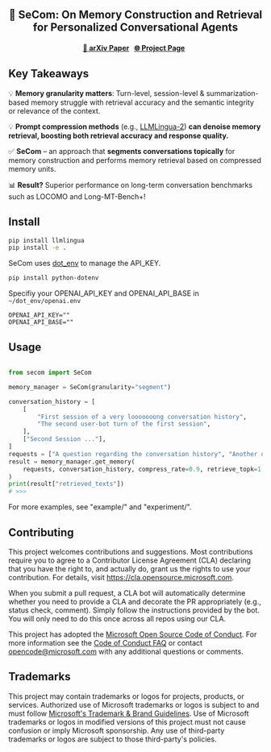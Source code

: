 <div align="center">
<h2>🧠 SeCom: On Memory Construction and Retrieval for Personalized Conversational Agents</h2>
<h4>
<a href="https://www.arxiv.org/abs/2502.05589">📄 arXiv Paper</a> &nbsp; 
<a href="https://llmlingua.com/secom.html">🌐 Project Page</a> &nbsp; 
</h4>

</div>

## Key Takeaways
💡 **Memory granularity matters**: Turn-level, session-level & summarization-based memory struggle with retrieval accuracy and the semantic integrity or relevance of the context.

💡 **Prompt compression methods** (e.g., [LLMLingua-2](https://llmlingua.com/llmlingua2.html)) **can denoise memory retrieval, boosting both retrieval accuracy and response quality.**

✅ **SeCom** – an approach that **segments conversations topically** for memory construction and performs memory retrieval based on compressed memory units.

📊 **Result?** Superior performance on long-term conversation benchmarks such as LOCOMO and Long-MT-Bench+!

## Install

```bash
pip install llmlingua
pip install -e .
```

SeCom uses [dot_env](https://github.com/theskumar/python-dotenv) to manage the API_KEY.

```bash
pip install python-dotenv
```

Specifiy your OPENAI_API_KEY and OPENAI_API_BASE in `~/dot_env/openai.env`

```
OPENAI_API_KEY=""
OPENAI_API_BASE=""
```

## Usage

```python

from secom import SeCom

memory_manager = SeCom(granularity="segment")

conversation_history = [
    [
        "First session of a very looooooong conversation history",
        "The second user-bot turn of the first session",
    ],
    ["Second Session ..."],
]
requests = ["A question regarding the conversation history", "Another question"]
result = memory_manager.get_memory(
    requests, conversation_history, compress_rate=0.9, retrieve_topk=1
)
print(result["retrieved_texts"])
# >>>
```

For more examples, see "example/" and "experiment/".

## Contributing

This project welcomes contributions and suggestions.  Most contributions require you to agree to a
Contributor License Agreement (CLA) declaring that you have the right to, and actually do, grant us
the rights to use your contribution. For details, visit https://cla.opensource.microsoft.com.

When you submit a pull request, a CLA bot will automatically determine whether you need to provide
a CLA and decorate the PR appropriately (e.g., status check, comment). Simply follow the instructions
provided by the bot. You will only need to do this once across all repos using our CLA.

This project has adopted the [Microsoft Open Source Code of Conduct](https://opensource.microsoft.com/codeofconduct/).
For more information see the [Code of Conduct FAQ](https://opensource.microsoft.com/codeofconduct/faq/) or
contact [opencode@microsoft.com](mailto:opencode@microsoft.com) with any additional questions or comments.

## Trademarks

This project may contain trademarks or logos for projects, products, or services. Authorized use of Microsoft 
trademarks or logos is subject to and must follow 
[Microsoft's Trademark & Brand Guidelines](https://www.microsoft.com/en-us/legal/intellectualproperty/trademarks/usage/general).
Use of Microsoft trademarks or logos in modified versions of this project must not cause confusion or imply Microsoft sponsorship.
Any use of third-party trademarks or logos are subject to those third-party's policies.
